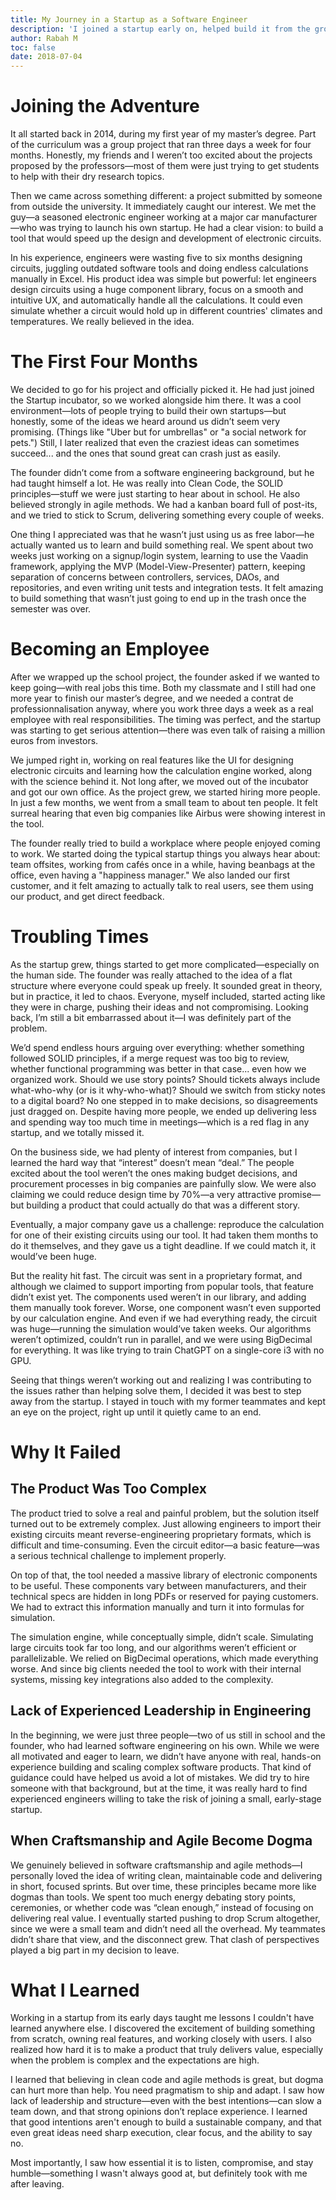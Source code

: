 ```yaml
---
title: My Journey in a Startup as a Software Engineer
description: 'I joined a startup early on, helped build it from the ground up, and learned a lot before seeing it eventually fail.'
author: Rabah M
toc: false
date: 2018-07-04
---
```


# Joining the Adventure

It all started back in 2014, during my first year of my master’s degree. Part of the curriculum was a group project that ran three days a week for four months. Honestly, my friends and I weren’t too excited about the projects proposed by the professors—most of them were just trying to get students to help with their dry research topics.

Then we came across something different: a project submitted by someone from outside the university. It immediately caught our interest. We met the guy—a seasoned electronic engineer working at a major car manufacturer—who was trying to launch his own startup. He had a clear vision: to build a tool that would speed up the design and development of electronic circuits.

In his experience, engineers were wasting five to six months designing circuits, juggling outdated software tools and doing endless calculations manually in Excel. His product idea was simple but powerful: let engineers design circuits using a huge component library, focus on a smooth and intuitive UX, and automatically handle all the calculations. It could even simulate whether a circuit would hold up in different countries' climates and temperatures.
We really believed in the idea. 

# The First Four Months

We decided to go for his project and officially picked it. He had just joined the Startup incubator, so we worked alongside him there. It was a cool environment—lots of people trying to build their own startups—but honestly, some of the ideas we heard around us didn’t seem very promising. (Things like "Uber but for umbrellas" or "a social network for pets.") Still, I later realized that even the craziest ideas can sometimes succeed... and the ones that sound great can crash just as easily.

The founder didn’t come from a software engineering background, but he had taught himself a lot. He was really into Clean Code, the SOLID principles—stuff we were just starting to hear about in school. He also believed strongly in agile methods. We had a kanban board full of post-its, and we tried to stick to Scrum, delivering something every couple of weeks.

One thing I appreciated was that he wasn’t just using us as free labor—he actually wanted us to learn and build something real. We spent about two weeks just working on a signup/login system, learning to use the Vaadin framework, applying the MVP (Model-View-Presenter) pattern, keeping separation of concerns between controllers, services, DAOs, and repositories, and even writing unit tests and integration tests.
It felt amazing to build something that wasn’t just going to end up in the trash once the semester was over.

# Becoming an Employee

After we wrapped up the school project, the founder asked if we wanted to keep going—with real jobs this time. Both my classmate and I still had one more year to finish our master’s degree, and we needed a contrat de professionnalisation anyway, where you work three days a week as a real employee with real responsibilities.
The timing was perfect, and the startup was starting to get serious attention—there was even talk of raising a million euros from investors.

We jumped right in, working on real features like the UI for designing electronic circuits and learning how the calculation engine worked, along with the science behind it.
Not long after, we moved out of the incubator and got our own office. As the project grew, we started hiring more people. In just a few months, we went from a small team to about ten people.
It felt surreal hearing that even big companies like Airbus were showing interest in the tool.

The founder really tried to build a workplace where people enjoyed coming to work. We started doing the typical startup things you always hear about: team offsites, working from cafés once in a while, having beanbags at the office, even having a "happiness manager."
We also landed our first customer, and it felt amazing to actually talk to real users, see them using our product, and get direct feedback.

# Troubling Times

As the startup grew, things started to get more complicated—especially on the human side. The founder was really attached to the idea of a flat structure where everyone could speak up freely. It sounded great in theory, but in practice, it led to chaos. Everyone, myself included, started acting like they were in charge, pushing their ideas and not compromising. Looking back, I’m still a bit embarrassed about it—I was definitely part of the problem.

We’d spend endless hours arguing over everything: whether something followed SOLID principles, if a merge request was too big to review, whether functional programming was better in that case... even how we organized work. Should we use story points? Should tickets always include what-who-why (or is it why-who-what)? Should we switch from sticky notes to a digital board? No one stepped in to make decisions, so disagreements just dragged on. Despite having more people, we ended up delivering less and spending way too much time in meetings—which is a red flag in any startup, and we totally missed it.

On the business side, we had plenty of interest from companies, but I learned the hard way that “interest” doesn’t mean “deal.” The people excited about the tool weren’t the ones making budget decisions, and procurement processes in big companies are painfully slow. We were also claiming we could reduce design time by 70%—a very attractive promise—but building a product that could actually do that was a different story.

Eventually, a major company gave us a challenge: reproduce the calculation for one of their existing circuits using our tool. It had taken them months to do it themselves, and they gave us a tight deadline. If we could match it, it would’ve been huge.

But the reality hit fast. The circuit was sent in a proprietary format, and although we claimed to support importing from popular tools, that feature didn’t exist yet. The components used weren’t in our library, and adding them manually took forever. Worse, one component wasn’t even supported by our calculation engine. And even if we had everything ready, the circuit was huge—running the simulation would’ve taken weeks. Our algorithms weren’t optimized, couldn’t run in parallel, and we were using BigDecimal for everything. It was like trying to train ChatGPT on a single-core i3 with no GPU.

Seeing that things weren’t working out and realizing I was contributing to the issues rather than helping solve them, I decided it was best to step away from the startup. I stayed in touch with my former teammates and kept an eye on the project, right up until it quietly came to an end.

# Why It Failed
## The Product Was Too Complex

The product tried to solve a real and painful problem, but the solution itself turned out to be extremely complex. Just allowing engineers to import their existing circuits meant reverse-engineering proprietary formats, which is difficult and time-consuming. Even the circuit editor—a basic feature—was a serious technical challenge to implement properly.

On top of that, the tool needed a massive library of electronic components to be useful. These components vary between manufacturers, and their technical specs are hidden in long PDFs or reserved for paying customers. We had to extract this information manually and turn it into formulas for simulation.

The simulation engine, while conceptually simple, didn’t scale. Simulating large circuits took far too long, and our algorithms weren’t efficient or parallelizable. We relied on BigDecimal operations, which made everything worse. And since big clients needed the tool to work with their internal systems, missing key integrations also added to the complexity.

## Lack of Experienced Leadership in Engineering

In the beginning, we were just three people—two of us still in school and the founder, who had learned software engineering on his own. While we were all motivated and eager to learn, we didn’t have anyone with real, hands-on experience building and scaling complex software products. That kind of guidance could have helped us avoid a lot of mistakes. We did try to hire someone with that background, but at the time, it was really hard to find experienced engineers willing to take the risk of joining a small, early-stage startup.

## When Craftsmanship and Agile Become Dogma

We genuinely believed in software craftsmanship and agile methods—I personally loved the idea of writing clean, maintainable code and delivering in short, focused sprints. But over time, these principles became more like dogmas than tools. We spent too much energy debating story points, ceremonies, or whether code was “clean enough,” instead of focusing on delivering real value. I eventually started pushing to drop Scrum altogether, since we were a small team and didn’t need all the overhead. My teammates didn’t share that view, and the disconnect grew. That clash of perspectives played a big part in my decision to leave.

# What I Learned

Working in a startup from its early days taught me lessons I couldn't have learned anywhere else. I discovered the excitement of building something from scratch, owning real features, and working closely with users. I also realized how hard it is to make a product that truly delivers value, especially when the problem is complex and the expectations are high.

I learned that believing in clean code and agile methods is great, but dogma can hurt more than help. You need pragmatism to ship and adapt. I saw how lack of leadership and structure—even with the best intentions—can slow a team down, and that strong opinions don’t replace experience. I learned that good intentions aren't enough to build a sustainable company, and that even great ideas need sharp execution, clear focus, and the ability to say no.

Most importantly, I saw how essential it is to listen, compromise, and stay humble—something I wasn't always good at, but definitely took with me after leaving.